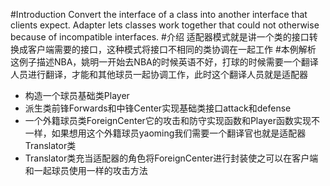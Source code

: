 #Introduction
Convert the interface of a class into another interface that clients expect. Adapter lets classes work together that could not otherwise because of incompatible interfaces.
#介绍
适配器模式就是讲一个类的接口转换成客户端需要的接口，这种模式将接口不相同的类协调在一起工作
#本例解析
这例子描述NBA，姚明一开始去NBA的时候英语不好，打球的时候需要一个翻译人员进行翻译，才能和其他球员一起协调工作，此时这个翻译人员就是适配器
* 构造一个球员基础类Player
* 派生类前锋Forwards和中锋Center实现基础类接口attack和defense
* 一个外籍球员类ForeignCenter它的攻击和防守实现函数和Player函数实现不一样，如果想用这个外籍球员yaoming我们需要一个翻译官也就是适配器Translator类
* Translator类充当适配器的角色将ForeignCenter进行封装使之可以在客户端和一起球员使用一样的攻击方法
